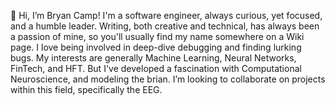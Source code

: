 👋 Hi, I’m Bryan Camp!
I'm a software engineer, always curious, yet focused, and a humble leader.
Writing, both creative and technical, has always been a passion of mine, 
so you'll usually find my name somewhere on a Wiki page. 
I love being involved in deep-dive debugging and finding lurking bugs.
My interests are generally Machine Learning, Neural Networks, FinTech, and HFT.
But I've developed a fascination with Computational Neuroscience, and modeling the brian.
I’m looking to collaborate on projects within this field, specifically the EEG.

<!---
BryWillow/BryWillow is a ✨ special ✨ repository because its `README.md` (this file) appears on your GitHub profile.
You can click the Preview link to take a look at your changes.
--->
